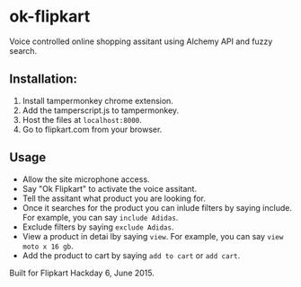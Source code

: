 # ok-flipkart

Voice controlled online shopping assitant using Alchemy API and fuzzy search.

## Installation:

1. Install tampermonkey chrome extension.
2. Add the tamperscript.js to tampermonkey.
3. Host the files at `localhost:8000`.
4. Go to flipkart.com from your browser.

## Usage

* Allow the site microphone access.
* Say "Ok Flipkart" to activate the voice assitant.
* Tell the assitant what product you are looking for.
* Once it searches for the product you can inlude filters by saying include. For example, you can say `include Adidas`.
* Exclude filters by saying `exclude Adidas`.
* View a product in detai lby saying `view`. For example, you can say `view moto x 16 gb`.
* Add the product to cart by saying `add to cart` or `add cart`.

Built for Flipkart Hackday 6, June 2015.
